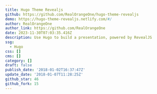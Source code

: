 ```yaml
---
title: Hugo Theme Revealjs
github: https://github.com/RealOrangeOne/hugo-theme-revealjs
demo: https://hugo-theme-revealjs.netlify.com/#/
author: RealOrangeOne
author_link: https://github.com/RealOrangeOne
date: 2023-11-30T07:03:35.416Z
description: Use Hugo to build a presentation, powered by RevealJS
ssg:
  - Hugo
css: []
cms: []
category: []
draft: false
publish_date: '2018-01-02T16:37:47Z'
update_date: '2018-01-07T11:28:25Z'
github_star: 46
github_fork: 15
---
```

